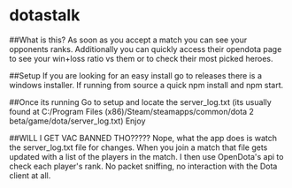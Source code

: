 # dotastalk

##What is this?
As soon as you accept a match you can see your opponents ranks. Additionally you can quickly access their opendota page to see your win+loss ratio vs them or to check their most picked heroes.

##Setup
If you are looking for an easy install go to releases there is a windows installer.
If running from source a quick npm install and npm start.

##Once its running
Go to setup and locate the server_log.txt (its usually found at C:/Program Files (x86)/Steam/steamapps/common/dota 2 beta/game/dota/server_log.txt)
Enjoy


##WILL I GET VAC BANNED THO?????
Nope, what the app does is watch the server_log.txt file for changes. When you join a match that file gets updated with a list of the players in the match. I then use OpenDota's api to check each player's rank. No packet sniffing, no interaction with the Dota client at all.
